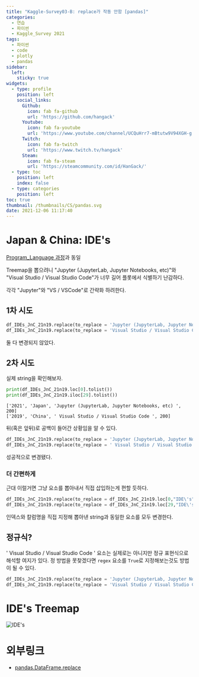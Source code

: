 ```yaml
---
title: "Kaggle-Survey03-B: replace가 작동 안함 [pandas]"
categories:
  - 연습
  - 파이썬
  - Kaggle_Survey 2021
tags:
  - 파이썬
  - code
  - plotly
  - pandas
sidebar:
  left:
    sticky: true
widgets:
  - type: profile
    position: left
    social_links:
      Github:
        icon: fab fa-github
        url: 'https://github.com/hangack'
      Youtube:
        icon: fab fa-youtube
        url: 'https://www.youtube.com/channel/UCQuHrr7-mBtutw9V94XGH-g'
      Twitch:
        icon: fab fa-twitch
        url: 'https://www.twitch.tv/hangack'
      Steam:
        icon: fab fa-steam
        url: 'https://steamcommunity.com/id/HanGack/'
  - type: toc
    position: left
    index: false
  - type: categories
    position: left
toc: true
thumbnail: /thumbnails/CS/pandas.svg
date: 2021-12-06 11:17:40
---
```


# Japan & China: IDE's

[Program_Language 과정](https://hangack.github.io/2021/12/05/Codding/Python/kaggle_survey/kaggle-survey03/)과 동일

Treemap을 뽑으려니 "Jupyter (JupyterLab, Jupyter Notebooks, etc)"와 "Visual Studio / Visual Studio Code"가 너무 길어 플롯에서 식별하기 난감하다.

각각 "Jupyter"와 "VS / VSCode"로 간략화 하려한다.

## 1차 시도

```python
df_IDEs_JnC_21n19.replace(to_replace = 'Jupyter (JupyterLab, Jupyter Notebooks, etc)', value =  'Jupyter', inplace = True)
df_IDEs_JnC_21n19.replace(to_replace = 'Visual Studio / Visual Studio Code', value =  'VS / VSCode', inplace = True)
```

둘 다 변경되지 않았다.

## 2차 시도

실제 string을 확인해보자.

```python
print(df_IDEs_JnC_21n19.loc[0].tolist())
print(df_IDEs_JnC_21n19.iloc[29].tolist())
```
    ['2021', 'Japan', 'Jupyter (JupyterLab, Jupyter Notebooks, etc) ', 200]
    ['2019', 'China', ' Visual Studio / Visual Studio Code ', 200]

뒤(혹은 앞뒤)로 공백이 들어간 상황임을 알 수 있다.


```python
df_IDEs_JnC_21n19.replace(to_replace = 'Jupyter (JupyterLab, Jupyter Notebooks, etc) ', value =  'Jupyter', inplace = True)
df_IDEs_JnC_21n19.replace(to_replace = ' Visual Studio / Visual Studio Code ', value =  'VS / VSCode', inplace = True)
```

성공적으로 변경됐다.

### 더 간편하게

근대 이럴거면 그냥 요소를 뽑아내서 직접 삽입하는게 편할 듯하다.

```python
df_IDEs_JnC_21n19.replace(to_replace = df_IDEs_JnC_21n19.loc[0,"IDE\'s"], value =  'Jupyter', inplace = True)
df_IDEs_JnC_21n19.replace(to_replace = df_IDEs_JnC_21n19.loc[29,"IDE\'s"], value =  'VS / VSCode', inplace = True)
```

인덱스와 칼럼명을 직접 지정해 뽑아낸 string과 동일한 요소를 모두 변경한다.


## 정규식?

' Visual Studio / Visual Studio Code ' 요소는 실제로는 아니지만 정규 표현식으로 해석할 여지가 있다.
정 방법을 못찾겠다면 `regex` 요소를 `True`로 지정해보는것도 방법이 될 수 있다.

```python
df_IDEs_JnC_21n19.replace(to_replace = 'Jupyter (JupyterLab, Jupyter Notebooks, etc) ', value = 'Jupyter', inplace = True)
df_IDEs_JnC_21n19.replace(to_replace = 'Visual Studio / Visual Studio Code', value = 'VS / VSCode', inplace = True, regex = True)
```

# IDE's Treemap

![IDE's](\images\2112\kaggle-survey03\IDEs.png)


# 외부링크
- [pandas.DataFrame.replace](https://pandas.pydata.org/docs/reference/api/pandas.DataFrame.replace.html)
